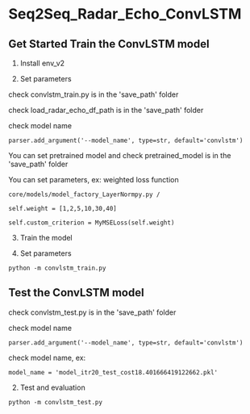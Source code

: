 # Seq2Seq_Radar_Echo_ConvLSTM

## Get Started Train the ConvLSTM model
1. Install env_v2

2. Set parameters 

check convlstm_train.py is in the 'save_path' folder

check load_radar_echo_df_path is in the 'save_path' folder

check model name
```
parser.add_argument('--model_name', type=str, default='convlstm')
```

You can set pretrained model and check pretrained_model is in the 'save_path' folder

You can set parameters, ex: weighted loss function

```
core/models/model_factory_LayerNormpy.py /

self.weight = [1,2,5,10,30,40]

self.custom_criterion = MyMSELoss(self.weight)
```

3. Train the model

1. Set parameters 

```
python -m convlstm_train.py
```

## Test the ConvLSTM model

check convlstm_test.py is in the 'save_path' folder

check model name
```
parser.add_argument('--model_name', type=str, default='convlstm')
```
check model name, ex:

```
model_name = 'model_itr20_test_cost18.401666419122662.pkl'
```

2. Test and evaluation

```
python -m convlstm_test.py
```
